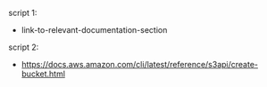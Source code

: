 script 1:
- link-to-relevant-documentation-section

script 2:
- https://docs.aws.amazon.com/cli/latest/reference/s3api/create-bucket.html